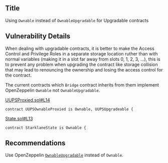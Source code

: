 ## Title
Using `Ownable` instead of `OwnableUpgradable` for Upgradable contracts

## Vulnerability Details
When dealing with upgradable contracts, it is better to make the Access Control and Privilege Roles in a separate storage location ruther than with normal variables (making it in a slot far away from slots 0, 1, 2, 3, ...), this is to prevent any problem when upgrading the contract like storage collision that may lead to renouncing the ownership and losing the access control for the contract.

The current contracts which `Bridge` contract inherits from them implement OpenZeppelin `Ownable` not `OwnableUpgradable`.

[UUPSProxied.sol#L14](https://github.com/Cyfrin/2024-07-ark-project/blob/main/apps/blockchain/ethereum/src/UUPSProxied.sol#L14)
```solidity
contract UUPSOwnableProxied is Ownable, UUPSUpgradeable {
```

[State.sol#L13](https://github.com/Cyfrin/2024-07-ark-project/blob/main/apps/blockchain/ethereum/src/State.sol#L13)
```solidity
contract StarklaneState is Ownable {
```

## Recommendations
Use OpenZeppelin [`OwnableUpgradable`](https://github.com/OpenZeppelin/openzeppelin-contracts-upgradeable/blob/master/contracts/access/OwnableUpgradeable.sol) instead of `Ownable`.
